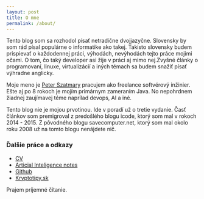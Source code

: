 ```yaml
---
layout: post
title: O mne
permalink: /about/
---
```


Tento blog som sa rozhodol písať netradične dvojjazyčne. Slovensky by som rád písal
populárne o informatike ako takej. Takisto slovensky budem prispievať o každodennej práci,
 výhodách, nevýhodách tejto práce mojimi očami. O tom, čo taký developer asi žije
  v práci aj mimo nej.Zvyšné články o programovaní, linuxe, virtualizácií a iných
témach sa budem snažiť písať výhradne anglicky. 

Moje meno je [Peter Szatmary](https://peterszatmary.com) pracujem ako freelance softvérový inžinier.
Ešte aj po 8 rokoch je mojím primárnym zameraním Java. No nepohrdnem žiadnej zaujímavej téme naprílad
devops, AI a iné.

Tento blog nie je mojou prvotinou. Ide v poradí už o tretie vydanie. Časť článkov som premigroval
z predošlého blogu icode, ktorý som mal v rokoch 2014 - 2015. Z pôvodného blogu savecomputer.net, 
ktorý som mal okolo roku 2008 už na tomto blogu nenájdete nič.

### Ďalšie práce a odkazy

- [CV](https://peterszatmary.com)
- [Articial Inteligence notes](https://peterszatmary.com/ai)
- [Github](https://github.com/peterszatmary)
- [Kryptotipy.sk](https://kryptotipy.sk)


Prajem príjemné čítanie.
